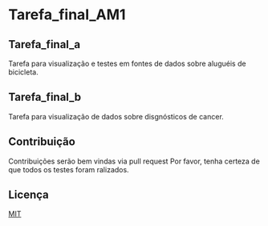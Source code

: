 # Tarefa_final_AM1

## Tarefa_final_a

Tarefa para visualização e testes em fontes de dados sobre aluguéis de bicicleta.

## Tarefa_final_b

Tarefa para visualização de dados sobre disgnósticos de cancer.


## Contribuição
Contribuições serão bem vindas via pull request
Por favor, tenha certeza de que todos os testes foram ralizados.

## Licença
[MIT](https://choosealicense.com/licenses/mit/)

